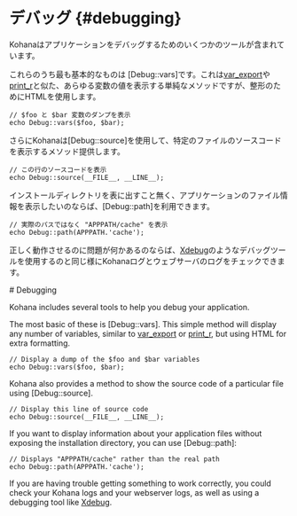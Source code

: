 # デバッグ {#debugging}

Kohanaはアプリケーションをデバッグするためのいくつかのツールが含まれています。

これらのうち最も基本的なものは [Debug::vars]です。これは[var_export](http://php.net/var_export)や[print_r](http://php.net/print_r)と似た、あらゆる変数の値を表示する単純なメソッドですが、整形のためにHTMLを使用します。

    // $foo と $bar 変数のダンプを表示
    echo Debug::vars($foo, $bar);


さらにKohanaは[Debug::source]を使用して、特定のファイルのソースコードを表示するメソッド提供します。


    // この行のソースコードを表示
    echo Debug::source(__FILE__, __LINE__);

インストールディレクトリを表に出すこと無く、アプリケーションのファイル情報を表示したいのならば、[Debug::path]を利用できます。

    // 実際のパスではなく "APPPATH/cache" を表示
    echo Debug::path(APPPATH.'cache');

正しく動作させるのに問題が何かあるのならば、[Xdebug](http://www.xdebug.org/)のようなデバッグツールを使用するのと同じ様にKohanaログとウェブサーバのログをチェックできます。
<div class="original-doc">
# Debugging

Kohana includes several tools to help you debug your application.

The most basic of these is [Debug::vars]. This simple method will display any number of variables, similar to [var_export](http://php.net/var_export) or [print_r](http://php.net/print_r), but using HTML for extra formatting.

    // Display a dump of the $foo and $bar variables
    echo Debug::vars($foo, $bar);

Kohana also provides a method to show the source code of a particular file using [Debug::source].

    // Display this line of source code
    echo Debug::source(__FILE__, __LINE__);

If you want to display information about your application files without exposing the installation directory, you can use [Debug::path]:

    // Displays "APPPATH/cache" rather than the real path
    echo Debug::path(APPPATH.'cache');

If you are having trouble getting something to work correctly, you could check your Kohana logs and your webserver logs, as well as using a debugging tool like [Xdebug](http://www.xdebug.org/).
</div>